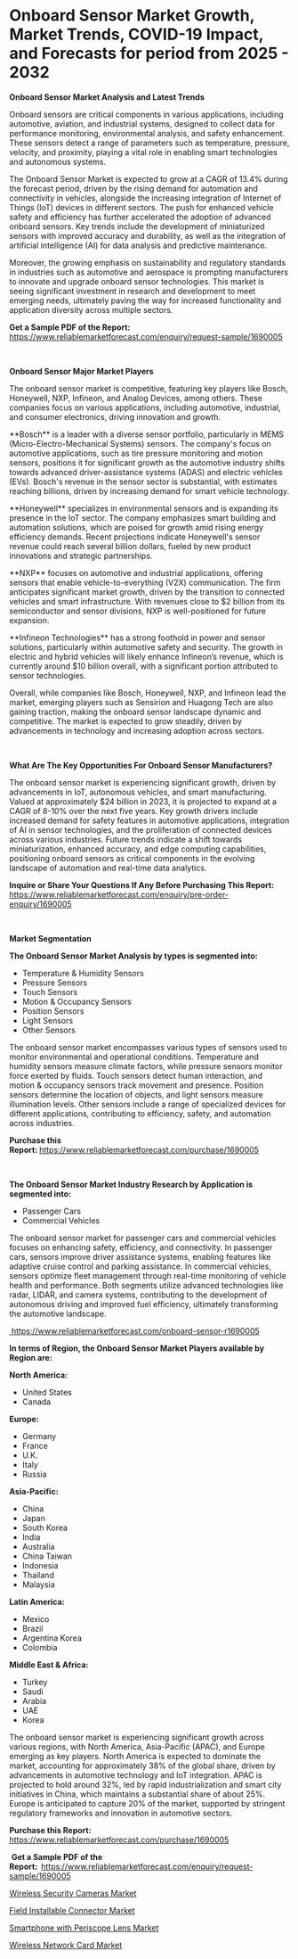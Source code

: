 <p><h1>Onboard Sensor Market Growth, Market Trends, COVID-19 Impact, and Forecasts for period from 2025 - 2032</h1></p><p><strong>Onboard Sensor Market Analysis and Latest Trends</strong></p>
<p><p>Onboard sensors are critical components in various applications, including automotive, aviation, and industrial systems, designed to collect data for performance monitoring, environmental analysis, and safety enhancement. These sensors detect a range of parameters such as temperature, pressure, velocity, and proximity, playing a vital role in enabling smart technologies and autonomous systems.</p><p>The Onboard Sensor Market is expected to grow at a CAGR of 13.4% during the forecast period, driven by the rising demand for automation and connectivity in vehicles, alongside the increasing integration of Internet of Things (IoT) devices in different sectors. The push for enhanced vehicle safety and efficiency has further accelerated the adoption of advanced onboard sensors. Key trends include the development of miniaturized sensors with improved accuracy and durability, as well as the integration of artificial intelligence (AI) for data analysis and predictive maintenance.</p><p>Moreover, the growing emphasis on sustainability and regulatory standards in industries such as automotive and aerospace is prompting manufacturers to innovate and upgrade onboard sensor technologies. This market is seeing significant investment in research and development to meet emerging needs, ultimately paving the way for increased functionality and application diversity across multiple sectors.</p></p>
<p><strong>Get a Sample PDF of the Report:&nbsp;</strong> <a href="https://www.reliablemarketforecast.com/enquiry/request-sample/1690005?utm_campaign=1197&utm_medium=2&utm_source=Github&utm_content=ia&utm_term=06042025&utm_id=onboard-sensor">https://www.reliablemarketforecast.com/enquiry/request-sample/1690005</a></p>
<p>&nbsp;</p>
<p><strong>Onboard Sensor Major Market Players</strong></p>
<p><p>The onboard sensor market is competitive, featuring key players like Bosch, Honeywell, NXP, Infineon, and Analog Devices, among others. These companies focus on various applications, including automotive, industrial, and consumer electronics, driving innovation and growth.</p><p>**Bosch** is a leader with a diverse sensor portfolio, particularly in MEMS (Micro-Electro-Mechanical Systems) sensors. The company's focus on automotive applications, such as tire pressure monitoring and motion sensors, positions it for significant growth as the automotive industry shifts towards advanced driver-assistance systems (ADAS) and electric vehicles (EVs). Bosch's revenue in the sensor sector is substantial, with estimates reaching billions, driven by increasing demand for smart vehicle technology.</p><p>**Honeywell** specializes in environmental sensors and is expanding its presence in the IoT sector. The company emphasizes smart building and automation solutions, which are poised for growth amid rising energy efficiency demands. Recent projections indicate Honeywell's sensor revenue could reach several billion dollars, fueled by new product innovations and strategic partnerships.</p><p>**NXP** focuses on automotive and industrial applications, offering sensors that enable vehicle-to-everything (V2X) communication. The firm anticipates significant market growth, driven by the transition to connected vehicles and smart infrastructure. With revenues close to $2 billion from its semiconductor and sensor divisions, NXP is well-positioned for future expansion.</p><p>**Infineon Technologies** has a strong foothold in power and sensor solutions, particularly within automotive safety and security. The growth in electric and hybrid vehicles will likely enhance Infineon’s revenue, which is currently around $10 billion overall, with a significant portion attributed to sensor technologies.</p><p>Overall, while companies like Bosch, Honeywell, NXP, and Infineon lead the market, emerging players such as Sensirion and Huagong Tech are also gaining traction, making the onboard sensor landscape dynamic and competitive. The market is expected to grow steadily, driven by advancements in technology and increasing adoption across sectors.</p></p>
<p>&nbsp;</p>
<p><strong>What Are The Key Opportunities For Onboard Sensor Manufacturers?</strong></p>
<p><p>The onboard sensor market is experiencing significant growth, driven by advancements in IoT, autonomous vehicles, and smart manufacturing. Valued at approximately $24 billion in 2023, it is projected to expand at a CAGR of 8-10% over the next five years. Key growth drivers include increased demand for safety features in automotive applications, integration of AI in sensor technologies, and the proliferation of connected devices across various industries. Future trends indicate a shift towards miniaturization, enhanced accuracy, and edge computing capabilities, positioning onboard sensors as critical components in the evolving landscape of automation and real-time data analytics.</p></p>
<p><strong>Inquire or Share Your Questions If Any Before Purchasing This Report:</strong> <a href="https://www.reliablemarketforecast.com/enquiry/pre-order-enquiry/1690005?utm_campaign=1197&utm_medium=2&utm_source=Github&utm_content=ia&utm_term=06042025&utm_id=onboard-sensor">https://www.reliablemarketforecast.com/enquiry/pre-order-enquiry/1690005</a></p>
<p>&nbsp;</p>
<p><strong>Market Segmentation</strong></p>
<p><strong>The Onboard Sensor Market Analysis by types is segmented into:</strong></p>
<p><ul><li>Temperature & Humidity Sensors</li><li>Pressure Sensors</li><li>Touch Sensors</li><li>Motion & Occupancy Sensors</li><li>Position Sensors</li><li>Light Sensors</li><li>Other Sensors</li></ul></p>
<p><p>The onboard sensor market encompasses various types of sensors used to monitor environmental and operational conditions. Temperature and humidity sensors measure climate factors, while pressure sensors monitor force exerted by fluids. Touch sensors detect human interaction, and motion & occupancy sensors track movement and presence. Position sensors determine the location of objects, and light sensors measure illumination levels. Other sensors include a range of specialized devices for different applications, contributing to efficiency, safety, and automation across industries.</p></p>
<p><strong>Purchase this Report:&nbsp;</strong><a href="https://www.reliablemarketforecast.com/purchase/1690005?utm_campaign=1197&utm_medium=2&utm_source=Github&utm_content=ia&utm_term=06042025&utm_id=onboard-sensor">https://www.reliablemarketforecast.com/purchase/1690005</a></p>
<p>&nbsp;</p>
<p><strong>The Onboard Sensor Market Industry Research by Application is segmented into:</strong></p>
<p><ul><li>Passenger Cars</li><li>Commercial Vehicles</li></ul></p>
<p><p>The onboard sensor market for passenger cars and commercial vehicles focuses on enhancing safety, efficiency, and connectivity. In passenger cars, sensors improve driver assistance systems, enabling features like adaptive cruise control and parking assistance. In commercial vehicles, sensors optimize fleet management through real-time monitoring of vehicle health and performance. Both segments utilize advanced technologies like radar, LIDAR, and camera systems, contributing to the development of autonomous driving and improved fuel efficiency, ultimately transforming the automotive landscape.</p></p>
<p><a href="https://www.reliablemarketforecast.com/onboard-sensor-r1690005?utm_campaign=1197&utm_medium=2&utm_source=Github&utm_content=ia&utm_term=06042025&utm_id=onboard-sensor">&nbsp;https://www.reliablemarketforecast.com/onboard-sensor-r1690005</a></p>
<p><strong>In terms of Region, the Onboard Sensor Market Players available by Region are:</strong></p>
<p>
    <p> <strong> North America: </strong>
        <ul>
            <li>United States</li>
            <li>Canada</li>
        </ul>
        </p> 
    <p> <strong> Europe: </strong>
        <ul>
            <li>Germany</li>
            <li>France</li>
            <li>U.K.</li>
            <li>Italy</li>
            <li>Russia</li>
        </ul>
        </p> 
    <p> <strong> Asia-Pacific: </strong>
        <ul>
            <li>China</li>
            <li>Japan</li>
            <li>South Korea</li>
            <li>India</li>
            <li>Australia</li>
            <li>China Taiwan</li>
            <li>Indonesia</li>
            <li>Thailand</li>
            <li>Malaysia</li>
        </ul>
        </p> 
    <p> <strong> Latin America: </strong>
        <ul>
            <li>Mexico</li>
            <li>Brazil</li>
            <li>Argentina Korea</li>
            <li>Colombia</li>
        </ul>
        </p> 
    <p> <strong> Middle East & Africa: </strong>
        <ul>
            <li>Turkey</li>
            <li>Saudi</li>
            <li>Arabia</li>
            <li>UAE</li>
            <li>Korea</li>
        </ul>
    </p>
    </p>
<p><p>The onboard sensor market is experiencing significant growth across various regions, with North America, Asia-Pacific (APAC), and Europe emerging as key players. North America is expected to dominate the market, accounting for approximately 38% of the global share, driven by advancements in automotive technology and IoT integration. APAC is projected to hold around 32%, led by rapid industrialization and smart city initiatives in China, which maintains a substantial share of about 25%. Europe is anticipated to capture 20% of the market, supported by stringent regulatory frameworks and innovation in automotive sectors.</p></p>
<p><strong>Purchase this Report: </strong><a href="https://www.reliablemarketforecast.com/purchase/1690005?utm_campaign=1197&utm_medium=2&utm_source=Github&utm_content=ia&utm_term=06042025&utm_id=onboard-sensor">https://www.reliablemarketforecast.com/purchase/1690005</a></p>
<p>&nbsp;<strong>Get a Sample PDF of the Report:&nbsp;&nbsp;</strong><a href="https://www.reliablemarketforecast.com/enquiry/request-sample/1690005?utm_campaign=1197&utm_medium=2&utm_source=Github&utm_content=ia&utm_term=06042025&utm_id=onboard-sensor">https://www.reliablemarketforecast.com/enquiry/request-sample/1690005</a></p>
<p><strong></strong></p>
<p><p><a href="https://github.com/andulanick3/Market-Research-Report-List-1/blob/main/wireless-security-cameras-market.md?utm_campaign=1197&utm_medium=2&utm_source=Github&utm_content=ia&utm_term=06042025&utm_id=onboard-sensor">Wireless Security Cameras Market</a></p><p><a href="https://github.com/sleeprudantf/Market-Research-Report-List-1/blob/main/field-installable-connector-market.md?utm_campaign=1197&utm_medium=2&utm_source=Github&utm_content=ia&utm_term=06042025&utm_id=onboard-sensor">Field Installable Connector Market</a></p><p><a href="https://github.com/kakeryttri0c/Market-Research-Report-List-1/blob/main/smartphone-with-periscope-lens-market.md?utm_campaign=1197&utm_medium=2&utm_source=Github&utm_content=ia&utm_term=06042025&utm_id=onboard-sensor">Smartphone with Periscope Lens Market</a></p><p><a href="https://github.com/BrandonBrown3773/Market-Research-Report-List-1/blob/main/wireless-network-card-market.md?utm_campaign=1197&utm_medium=2&utm_source=Github&utm_content=ia&utm_term=06042025&utm_id=onboard-sensor">Wireless Network Card Market</a></p></p>